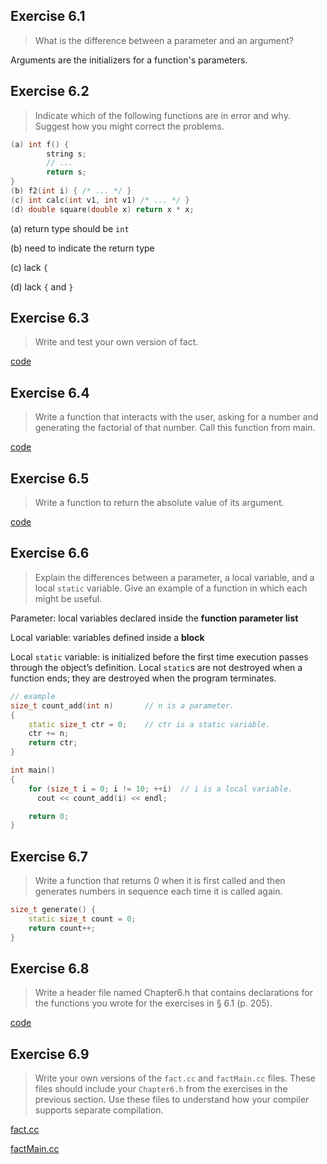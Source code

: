 ## Exercise 6.1

> What is the difference between a parameter and an argument?

Arguments are the initializers for a function's parameters.

## Exercise 6.2

> Indicate which of the following functions are in error and why. Suggest how you might correct the problems.
```cpp
(a) int f() { 
		string s;		// ... 
		return s;}(b) f2(int i) { /* ... */ }(c) int calc(int v1, int v1) /* ... */ }(d) double square(double x) return x * x;
```
(a) return type should be `int`

(b) need to indicate the return type

(c) lack `{`

(d) lack `{` and `}`

## Exercise 6.3

> Write and test your own version of fact.

[code](ex6_3.cpp)

## Exercise 6.4

> Write a function that interacts with the user, asking for a number and generating the factorial of that number. Call this function from main.

[code](ex6_4.cpp)

## Exercise 6.5

> Write a function to return the absolute value of its argument.[code](ex6_5.cpp)

## Exercise 6.6

> Explain the differences between a parameter, a local variable, and a local `static` variable. Give an example of a function in which each might be useful.

Parameter: local variables declared inside the __function parameter list__

Local variable: variables defined inside a __block__

Local `static` variable: is initialized before the first time execution passes through the object’s definition. Local `static`s are not destroyed when a function ends; they are destroyed when the program terminates.

```cpp
// example
size_t count_add(int n)       // n is a parameter.
{
    static size_t ctr = 0;    // ctr is a static variable.
    ctr += n;
    return ctr;
}

int main()
{
    for (size_t i = 0; i != 10; ++i)  // i is a local variable.
      cout << count_add(i) << endl;

    return 0;
}
```

## Exercise 6.7

> Write a function that returns 0 when it is first called and then generates numbers in sequence each time it is called again.

```cpp
size_t generate() {
	static size_t count = 0;
	return count++; 
}
```

## Exercise 6.8

> Write a header file named Chapter6.h that contains declarations for the functions you wrote for the exercises in § 6.1 (p. 205).

[code](Chapter6.h)

## Exercise 6.9

> Write your own versions of the `fact.cc` and `factMain.cc` files. These files should include your `Chapter6.h` from the exercises in the previous section. Use these files to understand how your compiler supports separate compilation.

[fact.cc](fact.cc)

[factMain.cc](factMain.cc)